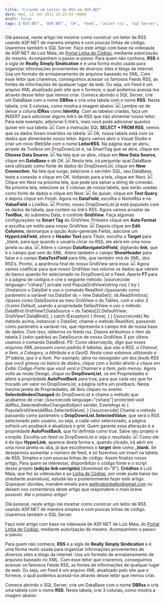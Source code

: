 ```yaml
---
title: 'Criando um Leitor de RSS em ASP.NET'
date: Wed, 12 Jan 2011 13:23:43 +0000
draft: false
tags: ['ASP.NET', 'ASP.NET', 'C#', 'feed', 'leitor rss', 'Sql Server', 'xml']
---
```


Olá pessoal, neste artigo irei mostrar como construir um leitor de RSS usando ASP.NET de maneira simples e com poucas linhas de código. Usaremos também o SQL Server. Faço este artigo com base na videoaula de ASP.NET de Luiz Maia, do [Portal Linha de Código](http://www.linhadecodigo.com.br/), mediante autorização do mesmo. Acompanhem o passo-a-passo: Para quem não conhece, **RSS** é a sigla de **Really** **Simply Sindication** e é uma forma muito usada para organizar informações provenientes de diversos sites e blogs da internet. Usa um formato de armazenamento de arquivos baseado no XML. Com esse leitor que criaremos, conseguimos acessar os famosos Feeds RSS, as fontes de informações de qualquer lugar da web. Ou seja, um Feed é um arquivo XML atualizado pelo site que o fornece, o qual podemos acessá-los através desse leitor que iremos criar. Comece abrindo o SQL Server, crie um DataBase com o nome **DBRss** e crie uma tabela com o nome **RSS**. Nesta tabela, crie 3 colunas, como mostra a imagem abaixo: [![](http://programandodotnet.files.wordpress.com/2010/05/createtablerss.jpg)](http://programandodotnet.files.wordpress.com/2010/05/createtablerss.jpg) Lembre-se de deixar a coluna **IDRss** como **Identity**. Com as tabelas criadas, faça um INSERT para adicionar alguns link’s de RSS que irão alimentar nosso leitor. Para este exemplo, adicionei 5 link’s, mais você pode adicionar quantos quiser em sua tabela: [![](http://programandodotnet.files.wordpress.com/2010/05/insertintorss.jpg)](http://programandodotnet.files.wordpress.com/2010/05/insertintorss.jpg) Com a instrução SQL **SELECT \* FROM RSS**, vemos que os dados foram inseridos na tabela: [![](http://programandodotnet.files.wordpress.com/2010/05/selectfromrss.jpg)](http://programandodotnet.files.wordpress.com/2010/05/selectfromrss.jpg) Ok, nossa tabela está com os dados que alimentarão nosso leitor. Agora vamos abrir o Visual Studio e criar um novo WebSite com o nome **LeitorRSS**. Na página que se abriu, arraste da Toolbox um DropDownList e, na SmartTag que se abre, clique em **Choose Data Source**. [](http://programandodotnet.files.wordpress.com/2010/05/choosedatasource.jpg) [![](http://programandodotnet.files.wordpress.com/2010/05/choosedatasource.jpg)](http://programandodotnet.files.wordpress.com/2010/05/choosedatasource.jpg) Na tela que se abre, clique em **New Data Source**, clique em **DataBase** e dê OK. [![](http://programandodotnet.files.wordpress.com/2010/05/sqldatasource.jpg)](http://programandodotnet.files.wordpress.com/2010/05/sqldatasource.jpg) Nesta tela, irá perguntar qual DataBase será utilizado como fonte de dados do DropDownList, clique em **New Connection**. Na tela que surge, selecione o servidor SQL, seu DataBase, teste a conexão e clique em OK. Voltando para a tela, clique em Next. [![](http://programandodotnet.files.wordpress.com/2010/05/addconnection1.jpg)](http://programandodotnet.files.wordpress.com/2010/05/addconnection1.jpg) Clique em Next na próxima tela, que pede pra salvar a string de conexão. Na próxima tela, selecione as 3 colunas de nossa tabela, que serão usadas como fonte de dados e clique em Next. [![](http://programandodotnet.files.wordpress.com/2010/05/selectcolumnsfromrsstable.jpg)](http://programandodotnet.files.wordpress.com/2010/05/selectcolumnsfromrsstable.jpg) Se quiser, clique em **Test Query** e depois clique em Finish. Agora no **DataField**, escolha o NomeRss e no **ValueField** o LinkRss. [![](http://programandodotnet.files.wordpress.com/2010/05/datafieldvaluefield1.jpg)](http://programandodotnet.files.wordpress.com/2010/05/datafieldvaluefield1.jpg) Pronto, nosso DropDownList já está populado com os dados da tabela, que contém os link’s RSS. Agora vamos arrastar da **ToolBox**, do submenu Data, o controle **GridView**. Faça algumas configurações na **Smart Tag** do GridView. Primeiro clique em **Auto Format** e escolha um estilo para nosso GridView. [![](http://programandodotnet.files.wordpress.com/2010/05/gridviewformat.jpg)](http://programandodotnet.files.wordpress.com/2010/05/gridviewformat.jpg) Depois clique em **Edit Columns**, desmarque a opção Auto-generate Fields, adicione um **HyperLinkField**, altere o **Header Text** para Título, escolha o **Target** para \_blank, para que quando o usuário clicar no RSS, ele abra em uma nova janela ou aba. [![](http://programandodotnet.files.wordpress.com/2010/05/hyperlinkfield.jpg)](http://programandodotnet.files.wordpress.com/2010/05/hyperlinkfield.jpg) Altere o campo **DataNavigateUrlField**, digitando **link**, que é o campo que vem do XML. Altere também o campo **ShowHeader** para false e o campo **DataTextField** para title, que também virá do XML, dos RSS’s. Pronto, a aparência final de nosso GridView será essa: [![](http://programandodotnet.files.wordpress.com/2010/05/gridview.jpg)](http://programandodotnet.files.wordpress.com/2010/05/gridview.jpg) Agora vamos codificar para que nosso GridView nos retorne os dados que vierem do banco quando for selecionado no DropDownList o Feed. Aperte **F7** para ir a página de códigos e crie o seguinte método: \[sourcecode language="csharp"\] private void PopulaGridView(string rss) { try { //instancio o DataSet e uso o comando ReadXml //passando como parâmetro a variável rss DataSet ds = new DataSet(); ds.ReadXml(rss); //passo como DataSource ao meu GridView o ds.Tables, com o valor 2 //como Default, usando a propriedade DefaultView e uso o método DataBind GridView1.DataSource = ds.Tables\[2\].DefaultView; GridView1.DataBind(); } catch (Exception) { throw; } } \[/sourcecode\] No método acima, instanciei o DataSet, chamei o método ReadXml, passando como parâmetro a variável rss, que representa o campo link de nossa base de dados. Com isso, obtemos os feeds rss. Depois atribuímos o item da tabela 2 (valor padrão) ao DataSource de nosso GridView. E por último usamos o comando DataBind. _PS: Como observação, digo que esses arquivos XML possuem como padrão 6 tabelas, que são a RSS, a Channel, a Item, a Category, a Attribute e a GeoID. Neste caso estamos utilizando a 3ª tabela, que é a Item. Por exemplo, abra no navegador um dos feeds RSS que você gravou no banco de dados, clique com o botão direito e clique em Exibir Código-Fonte que você verá a Channel e a Item, pelo menos._ Agora volte ao modo Design, clique no **DropDownList**, vá em Propriedades e altere a propriedade **AutoPostBack** para true, para que cada vez que for trocado um valor no DropDownList, a página sofra um postback. Nesta mesma janela de Propriedades, dê dois cliques no evento **SelectedIndexChanged** do DropDownList e chame o método que acabamos de criar: \[sourcecode language="csharp"\] protected void ddlRss\_SelectedIndexChanged(object sender, EventArgs e) { PopulaGridView(ddlRss.SelectedValue); } \[/sourcecode\] Chamei o método passando como parâmetro o **DropDownList.SelectedValue**, que será o RSS selecionado pelo usuário, ou seja, a cada valor selecionado, a página sofrerá um postback e atualizará o grid. Quem garante essa alteração é a propriedade **AutoPostBack**, que foi definida como true. Salve seu projeto e compile. Escolha um feed no DropDownList e veja o resultado: [![](http://programandodotnet.files.wordpress.com/2010/05/compiledproject.jpg)](http://programandodotnet.files.wordpress.com/2010/05/compiledproject.jpg) Como ele é do tipo **HyperLink**, aparece desta forma e, quando clicado, irá abrir em uma nova janela ou aba, já que escolhemos o **target** dele como **\_blank**. Se desejarmos aumentar o número de feed, é só fazermos um Insert na tabela de RSS. Simples e com poucas linhas de código. Assim finalizo nosso artigo, Para quem se interessar, disponibilizo o código fonte e o script desse projeto **(edição link corrigido)** \[download id="8"\]. **Créditos** à Luiz Maia, que fez as videoaulas e ao [Linha de Código](http://www.linhadecodigo.com.br/), por onde pude baixá-las (mediante assinatura), estudá-las e posteriormente fazer este artigo. Quaisquer dúvidas, mandem emails para [wellingtonbalbo@gmail.com](mailto:wellingtonbalbo@gmail.com) ou deixem nos comentários deste artigo que responderei o mais breve possível. _Até o próximo artigo!_

Olá pessoal, neste artigo irei mostrar como construir um leitor de RSS usando ASP.NET de maneira simples e com poucas linhas de código. Usaremos também o SQL Server.

Faço este artigo com base na videoaula de ASP.NET de Luiz Maia, do [Portal Linha de Código](http://www.linhadecodigo.com.br/), mediante autorização do mesmo. Acompanhem o passo-a-passo:

Para quem não conhece, **RSS** é a sigla de **Really** **Simply Sindication** e é uma forma muito usada para organizar informações provenientes de diversos sites e blogs da internet. Usa um formato de armazenamento de arquivos baseado no XML. Com esse leitor que criaremos, conseguimos acessar os famosos Feeds RSS, as fontes de informações de qualquer lugar da web. Ou seja, um Feed é um arquivo XML atualizado pelo site que o fornece, o qual podemos acessá-los através desse leitor que iremos criar.

Comece abrindo o SQL Server, crie um DataBase com o nome **DBRss** e crie uma tabela com o nome **RSS**. Nesta tabela, crie 3 colunas, como mostra a imagem abaixo:
